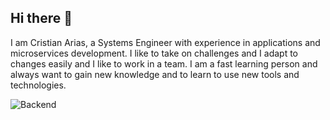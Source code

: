 ## Hi there 👋

I am Cristian Arias, a Systems Engineer with experience in applications and microservices development. I like to take on challenges and I adapt to changes easily 
and I like to work in a team. I am a fast learning person and always want to gain new knowledge and to learn to use new tools and technologies.

![Backend](https://github.com/crisar1789/crisar1789/assets/50562557/d764c4f7-a856-4f68-9337-a328597eeffa)


